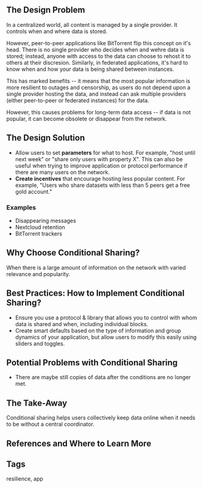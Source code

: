 ## The Design Problem

In a centralized world, all content is managed by a single provider. It controls
when and where data is stored.

However, peer-to-peer applications like BitTorrent flip this concept on it's
head. There is no single provider who decides when and wehre data is stored; instead,
anyone with access to the data can choose to rehost it to others at their
discresion. Similarly, in federated applications, it's hard to know when and
how your data is being shared between instances.

This has marked benefits -- it means that the most popular information is more
resilient to outages and censorship, as users do not depend upon a single
provider hosting the data, and instead can ask multiple providers (either
peer-to-peer or federated instances) for the data.

However, this causes problems for long-term data access -- if data is not
popular, it can become obsolete or disappear from the network.

## The Design Solution

- Allow users to set **parameters** for what to host. For example, "host until
  next week" or "share only users with property X". This can also be useful when
  trying to improve application or protocol performance if there are many
  users on the network.
- **Create incentives** that encourage hosting less popular content. For example,
  "Users who share datasets with less than 5 peers get a free gold account."

### Examples

- Disappearing messages
- Nextcloud retention
- BitTorrent trackers

## Why Choose Conditional Sharing?

When there is a large amount of information on the network with varied relevance and popularity.

## Best Practices: How to Implement Conditional Sharing?

- Ensure you use a protocol & library that allows you to control with whom data is shared
  and when, including individual blocks.
- Create smart defaults based on the type of information and group dynamics of
  your application, but allow users to modify this easily using sliders and
  toggles.

## Potential Problems with Conditional Sharing

- There are maybe still copies of data after the conditions are no longer met.

## The Take-Away

Conditional sharing helps users collectively keep data online when it needs to be without a central coordinator.

## References and Where to Learn More

## Tags

resilience, app
